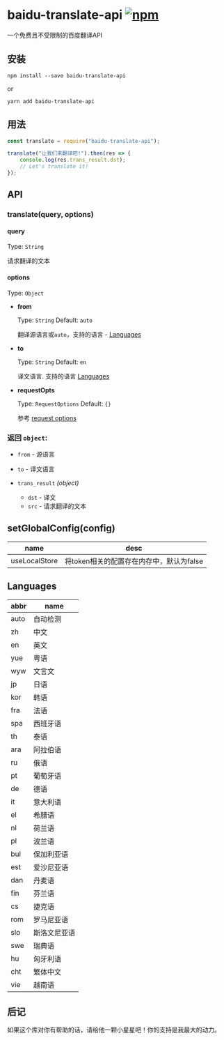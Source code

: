 # baidu-translate-api [![npm](https://img.shields.io/npm/v/baidu-translate-api.svg)](https://www.npmjs.com/package/baidu-translate-api)

一个免费且不受限制的百度翻译API


## 安装

``` npm install --save baidu-translate-api ```

or

``` yarn add baidu-translate-api ```

## 用法

``` js
const translate = require("baidu-translate-api");

translate("让我们来翻译吧!").then(res => {
    console.log(res.trans_result.dst);
    // Let's translate it!
});

```

## API

### translate(query, options)

#### query 

Type: `String`

请求翻译的文本

#### options

Type: `Object`

- **from** 

    Type: `String` Default: `auto`
    
    翻译源语言或`auto`，支持的语言 - [Languages ](#languages)
    
- **to**   

    Type: `String`  Default: `en`

    译文语言. 支持的语言 [Languages ](#languages)
    
- **requestOpts**  
 
    Type: `RequestOptions`  Default: `{}`

    参考 [request options](https://github.com/request/request#requestoptions-callback)
### 返回 `object`:
- `from` - 源语言
- `to` - 译文语言
- `trans_result` *(object)*

    - `dst` - 译文
    - `src` - 请求翻译的文本

## setGlobalConfig(config)
 name | desc
 ---  | ---
 useLocalStore | 将token相关的配置存在内存中，默认为false

## Languages

abbr | name
---|---
auto | 自动检测
zh | 中文
en | 英文
yue	| 粤语
wyw	| 文言文
jp	| 日语
kor	| 韩语
fra	| 法语
spa	| 西班牙语
th	| 泰语
ara	| 阿拉伯语
ru	| 俄语
pt	| 葡萄牙语
de	| 德语
it	| 意大利语
el	| 希腊语
nl	| 荷兰语
pl	| 波兰语
bul	| 保加利亚语
est	| 爱沙尼亚语
dan	| 丹麦语
fin	| 芬兰语
cs	| 捷克语
rom	| 罗马尼亚语
slo	| 斯洛文尼亚语
swe	| 瑞典语
hu	| 匈牙利语
cht	| 繁体中文
vie	| 越南语

## 后记

如果这个库对你有帮助的话，请给他一颗小星星吧！你的支持是我最大的动力。